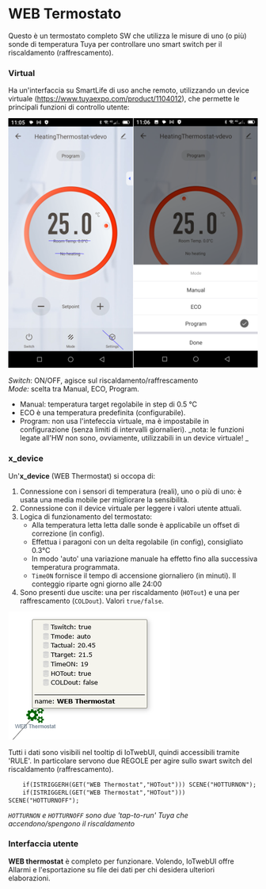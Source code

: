# WEB Termostato 

Questo è un termostato completo SW che utilizza le misure di uno (o più) sonde di temperatura Tuya per controllare uno smart switch per il riscaldamento (raffrescamento).

### Virtual 
Ha un'interfaccia su SmartLife di uso anche remoto, utilizzando un device virtuale (https://www.tuyaexpo.com/product/1104012), che permette le principali funzioni di controllo utente:

![](https://github.com/msillano/IoTwebUI/blob/main/pics/virtual%20thermo.png?raw=true)

_Switch_: ON/OFF, agisce sul riscaldamento/raffrescamento <br>
_Mode:_ scelta tra Manual, ECO, Program. 
   * Manual: temperatura target regolabile in step di 0.5 °C
   * ECO è una temperatura predefinita (configurabile).
   * Program: non usa l'intefeccia virtuale, ma è impostabile in configurazione (senza limiti di intervalli giornalieri).
_nota: le funzioni legate all'HW non sono, ovviamente, utilizzabili in un device virtuale! _

### x_device 
Un'**x_device** (WEB Thermostat) si occopa di:
   1. Connessione con i sensori di temperatura (reali), uno o più di uno: è usata una media mobile per migliorare la sensibilità.
   2. Connessione con il device virtuale per leggere i valori utente attuali.
   3. Logica di funzionamento del termostato:
       * Alla temperatura letta letta dalle sonde è applicabile un offset di correzione (in config).
       * Effettua i paragoni con un delta regolabile (in config), consigliato 0.3°C
       * In modo 'auto' una variazione manuale ha effetto fino alla successiva temperatura 
programmata.
       * `TimeON` fornisce il tempo di accensione giornaliero (in minuti). Il conteggio riparte ogni giorno alle 24:00
   4. Sono presenti due uscite: una per riscaldamento (`HOTout`) e una per raffrescamento (`COLDout`). Valori `true/false`.

  ![](https://github.com/msillano/IoTwebUI/blob/main/pics/IoTwebUI03.png?raw=true)
  
Tutti i dati sono visibili nel tooltip di IoTwebUI, quindi accessibili tramite 'RULE'.
In particolare servono due REGOLE per agire sullo swart switch del riscaldamento (raffrescamento).
```  
    if(ISTRIGGERH(GET("WEB Thermostat","HOTout"))) SCENE("HOTTURNON"); 
    if(ISTRIGGERL(GET("WEB Thermostat","HOTout"))) SCENE("HOTTURNOFF");
``` 
_`HOTTURNON` e `HOTTURNOFF` sono due 'tap-to-run' Tuya che accendono/spengono il riscaldamento_


### Interfaccia utente
**WEB thermostat** è completo per funzionare. Volendo, IoTwebUI offre Allarmi e l'esportazione su file dei dati per chi desidera ulteriori elaborazioni.
